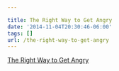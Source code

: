 ```yaml
---

title: The Right Way to Get Angry
date: '2014-11-04T20:30:46-06:00'
tags: []
url: /the-right-way-to-get-angry
---
```

<a href="http://greatergood.berkeley.edu/article/item/the_right_way_to_get_angry">The Right Way to Get Angry</a><br/>

